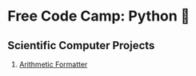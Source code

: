 # Free Code Camp: Python 🐍

## Scientific Computer Projects

1. [Arithmetic Formatter](https://github.com/monik182/free-code-camp-python/tree/master/scientific-computer-projects/01-arithmetic-formatter)
